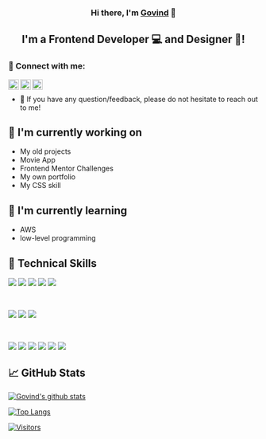 

<h3 align="center">
Hi there, I'm <a href="/#" target="_blank" rel="noreferrer">Govind</a> 👋
</h3>

<h2 align="center">
I'm a Frontend Developer 💻 and Designer 🎨!
</h2> 



### 🤝 Connect with me:

<a href="https://www.linkedin.com/in/govind-bohara-a77505237/"><img align="left" src="https://raw.githubusercontent.com/yushi1007/yushi1007/main/images/linkedin.svg" alt="Yu Shi | LinkedIn" width="21px"/></a>
<a href="https://www.instagram.com/govindbohara_123/"><img align="left" src="https://raw.githubusercontent.com/yushi1007/yushi1007/main/images/instagram.svg" alt="Yu Shi | Instagram" width="21px"/></a>
<a href="https://inspiring-roentgen-02b92b.netlify.app/"><img align="left" src="https://raw.githubusercontent.com/yushi1007/yushi1007/main/images/medium.svg" alt="Yu Shi | Medium" width="21px"/></a>
</br>
- 💬 If you have any question/feedback, please do not hesitate to reach out to me!

## 🔭 I'm currently working on

- My old projects
- Movie App
- Frontend Mentor Challenges
- My own portfolio
- My CSS skill

## 🌱 I'm currently learning

- AWS
- low-level programming


## 💼 Technical Skills

![](https://img.shields.io/badge/Code-React-informational?style=flat&logo=react&color=61DAFB)
![](https://img.shields.io/badge/Code-ReduxToo-informational?style=flat&logo=Redux&color=764ABC)
![](https://img.shields.io/badge/Code-JavaScript-informational?style=flat&logo=JavaScript&color=F7DF1E)
![](https://img.shields.io/badge/Code-HTML5-informational?style=flat&logo=HTML5&color=E34F26)
![](https://img.shields.io/badge/Code-MySQL-informational?style=flat&logo=PostgreSQL&color=336791)


</br>

![](https://img.shields.io/badge/Style-Tailwindcss-informational?style=flat&logo=Tailwind&color=7952B3)
![](https://img.shields.io/badge/Style-CSS3-informational?style=flat&logo=CSS3&color=1572B6)
![](https://img.shields.io/badge/Style-styled--components-informational?style=flat&logo=styled-components&color=DB7093)


</br>

![](https://img.shields.io/badge/Tools-Figma-informational?style=flat&logo=Figma&color=F24E1E)
![](https://img.shields.io/badge/Tools-NPM-informational?style=flat&logo=NPM&color=CB3837)
![](https://img.shields.io/badge/Tools-Vercel-informational?style=flat&logo=Heroku&color=430098)
![](https://img.shields.io/badge/Tools-Netlify-informational?style=flat&logo=netlify&color=00C7B7)
![](https://img.shields.io/badge/Tools-Git-informational?style=flat&logo=Git&color=F05032)
![](https://img.shields.io/badge/Tools-GitHub-informational?style=flat&logo=GitHub&color=181717)



## 📈 GitHub Stats 

[![Govind's github stats](https://github-readme-stats.vercel.app/api?username=govindbohara)](https://github.com/govindbohara)

[![Top Langs](https://github-readme-stats.vercel.app/api/top-langs/?username=govindbohara&layout=compact)](https://github.com/govindbohara)

[![Visitors](https://visitor-badge.glitch.me/badge?page_id=govindbohara.govindbohara)](https://inspiring-roentgen-02b92b.netlify.app/)

